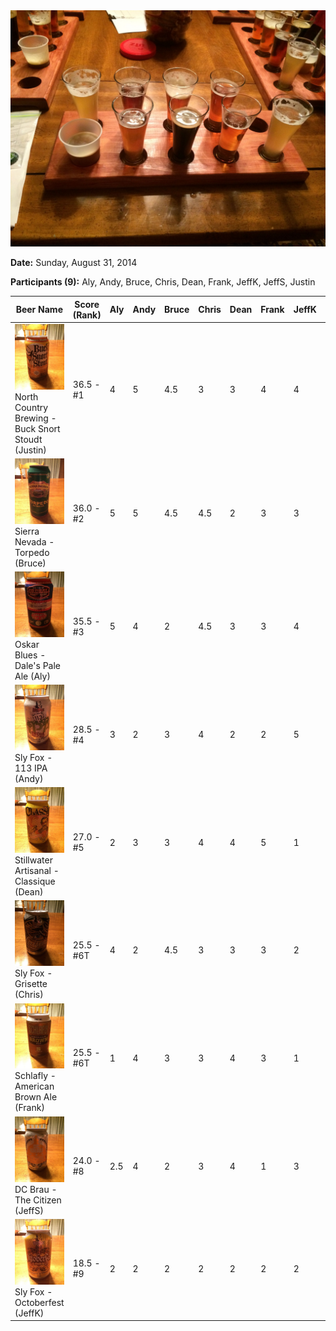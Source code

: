 <img src="./images/2014/the-pour-3.jpg" class="setup-thumb fancybox">

**Date:** Sunday, August 31, 2014

**Participants (9):** Aly, Andy, Bruce, Chris, Dean, Frank, JeffK, JeffS, Justin 


| Beer Name  | Score (Rank) | Aly | Andy | Bruce | Chris | Dean | Frank | JeffK | JeffS | Justin |
|---|---|---|---|---|---|---|---|---|---|---|
| <img class="cap-thumb fancybox" src="./images/2014/north-country.jpg"> North Country Brewing - Buck Snort Stoudt (Justin) | 36.5 - #1 | 4 | 5 | 4.5 | 3 | 3 | 4 | 4 | 4 | 5 |
| <img class="cap-thumb fancybox" src="./images/2014/sierra-nevada.jpg"> Sierra Nevada - Torpedo (Bruce) | 36.0 - #2 | 5 | 5 | 4.5 | 4.5 | 2 | 3 | 3 | 4 | 5 |
| <img class="cap-thumb fancybox" src="./images/2014/dales.jpg"> Oskar Blues - Dale's Pale Ale (Aly) | 35.5 - #3 | 5 | 4 | 2 | 4.5 | 3 | 3 | 4 | 4 | 5 |
| <img class="cap-thumb fancybox" src="./images/2014/sly-fox-ipa.jpg"> Sly Fox - 113 IPA (Andy) | 28.5 - #4 | 3 | 2 | 3 | 4 | 2 | 2 | 5 | 3.5 | 4 |
| <img class="cap-thumb fancybox" src="./images/2014/stillwater.jpg"> Stillwater Artisanal - Classique (Dean) | 27.0 - #5 | 2 | 3 | 3 | 4 | 4 | 5 | 1 | 3 | 2 |
| <img class="cap-thumb fancybox" src="./images/2014/sly-fox-grisette.jpg"> Sly Fox - Grisette (Chris) | 25.5 - #6T | 4 | 2 | 4.5 | 3 | 3 | 3 | 2 | 2 | 2 |
| <img class="cap-thumb fancybox" src="./images/2014/schlafly.jpg"> Schlafly - American Brown Ale (Frank) | 25.5 - #6T | 1 | 4 | 3 | 3 | 4 | 3 | 1 | 3.5 | 3 |
| <img class="cap-thumb fancybox" src="./images/2014/dc-brau.jpg"> DC Brau - The Citizen (JeffS) | 24.0 - #8 | 2.5 | 4 | 2 | 3 | 4 | 1 | 3 | 2.5 | 2 |
| <img class="cap-thumb fancybox" src="./images/2014/sly-fox-octoberfest.jpg"> Sly Fox - Octoberfest (JeffK) | 18.5 - #9 | 2 | 2 | 2 | 2 | 2 | 2 | 2 | 2.5 | 2 |
